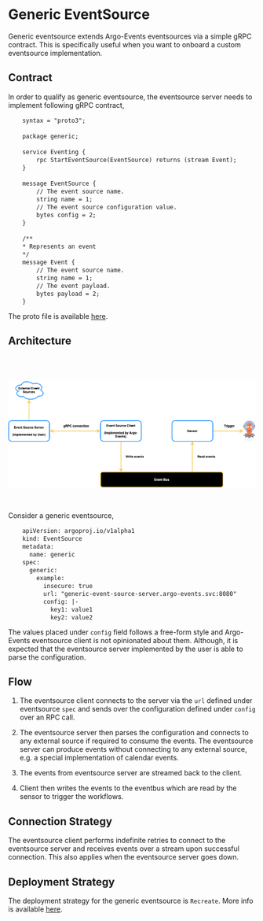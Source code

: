 # Generic EventSource

Generic eventsource extends Argo-Events eventsources via a simple gRPC contract. This is specifically useful when you want to onboard a custom eventsource implementation.

## Contract

In order to qualify as generic eventsource, the eventsource server needs to implement following gRPC contract,

        syntax = "proto3";
        
        package generic;
        
        service Eventing {
            rpc StartEventSource(EventSource) returns (stream Event);
        }
        
        message EventSource {
            // The event source name.
            string name = 1;
            // The event source configuration value.
            bytes config = 2;
        }
        
        /**
        * Represents an event
        */
        message Event {
            // The event source name.
            string name = 1;
            // The event payload.
            bytes payload = 2;
        }

The proto file is available [here](https://github.com/argoproj/argo-events/blob/master/eventsources/sources/generic/generic.proto).

## Architecture

<br/>
<br/>

![arch](../assets/generic-eventsource.png)

<br/>

Consider a generic eventsource,

        apiVersion: argoproj.io/v1alpha1
        kind: EventSource
        metadata:
          name: generic
        spec:
          generic:
            example:
              insecure: true
              url: "generic-event-source-server.argo-events.svc:8080"
              config: |-
                key1: value1
                key2: value2

The values placed under `config` field follows a free-form style and Argo-Events eventsource client is not 
opinionated about them. Although, it is expected that the eventsource server implemented by the user is able to parse the configuration. 

## Flow

1. The eventsource client connects to the server via the `url` defined under eventsource `spec` and sends over the configuration defined
under `config` over an RPC call.

2. The eventsource server then parses the configuration and connects to any external source if required to consume the events.
The eventsource server can produce events without connecting to any external source, e.g. a special implementation of calendar events.

3. The events from eventsource server are streamed back to the client.

4. Client then writes the events to the eventbus which are read by the sensor to trigger the workflows.

## Connection Strategy

The eventsource client performs indefinite retries to connect to the eventsource server and receives events over a stream upon successful
connection. This also applies when the eventsource server goes down.

## Deployment Strategy

The deployment strategy for the generic eventsource is `Recreate`. More info is available [here](../eventsources/deployment-strategies.md).
